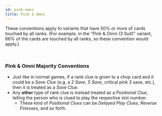 ```yaml
---
id: pink-omni
title: Pink & Omni
---
```


These conventions apply to variants that have 50% or more of cards touched by all ranks. (For example, in the "Pink & Omni (3 Suit)" variant, 66% of the cards are touched by all ranks, so these convention would apply.)

<br />

### Pink & Omni Majority Conventions

- Just like in normal games, if a rank clue is given to a chop card and it could be a _Save Clue_ (e.g. a _2 Save_, _5 Save_, critical pink 3 save, etc.), then it is treated as a _Save Clue_.
- Any **other** type of rank clue is instead treated as a _Positional Clue_, telling the person who is clued to play the respective slot number.
  - These kind of _Positional Clues_ can be _Delayed Play Clues_, _Reverse Finesses_, and so forth.
